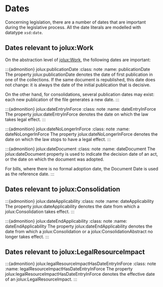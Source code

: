 # Dates

Concerning legislation, there are a number of dates that are important during the legislative process. All the date literals are modelled with datatype `xsd:date`.

## Dates relevant to jolux:Work

On the abstraction level of [jolux:Work](#Work), the following dates are important:

:::{admonition} jolux:publicationDate
:class: note
:name: publicationDate
The property jolux:publicationDate denotes the date of first publication in one of the collections. If the same document is republished, this date does not change: it is always the date of the initial publication that is decisive.

On the other hand, for consolidations, several publication dates may exist: each new publication of the file generates a new date.
:::

:::{admonition} jolux:dateEntryInForce
:class: note
:name: dateEntryInForce
The property jolux:dateEntryInForce denotes the date on which the law takes legal effect.
:::

:::{admonition} jolux:dateNoLongerInForce
:class: note
:name: dateNoLongerInForce
The property jolux:dateNoLongerInForce denotes the date on which the law stops to have a legal effect.
:::

:::{admonition} jolux:dateDocument
:class: note
:name: dateDocument
The jolux:dateDocument property is used to indicate the decision date of an act, or the date on which the document was adopted.

For bills, where there is no formal adoption date, the Document Date is used as the reference date.
:::

## Dates relevant to jolux:Consolidation

:::{admonition} jolux:dateApplicability
:class: note
:name: dateApplicability
The property jolux:dateApplicability denotes the date from which a jolux:Consolidation takes effect.
:::

:::{admonition} jolux:dateEndApplicability
:class: note
:name: dateEndApplicability
The property jolux:dateEndApplicability denotes the date from which a jolux:Consolidation or a jolux:ConsolidationAbstract no longer takes effect.
:::

## Dates relevant to jolux:LegalResourceImpact

:::{admonition} jolux:legalResourceImpactHasDateEntryInForce
:class: note
:name: legalResourceImpactHasDateEntryInForce
The property jolux:legalResourceImpactHasDateEntryInForce denotes the effective date of an jolux:LegalResourceImpact.
:::
